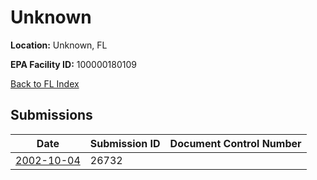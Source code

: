 # Unknown

**Location:** Unknown, FL

**EPA Facility ID:** 100000180109

[Back to FL Index](../../index.md)

## Submissions

| Date | Submission ID | Document Control Number |
|------|--------------|-------------------------|
| [2002-10-04](submissions/26732.md) | 26732 |  |
